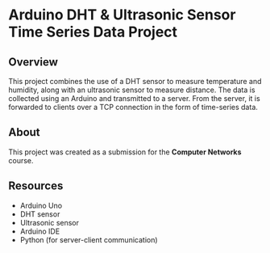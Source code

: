 # Arduino DHT & Ultrasonic Sensor Time Series Data Project

## Overview
This project combines the use of a DHT sensor to measure temperature and humidity, along with an ultrasonic sensor to measure distance. The data is collected using an Arduino and transmitted to a server. From the server, it is forwarded to clients over a TCP connection in the form of time-series data.

## About
This project was created as a submission for the **Computer Networks** course.

## Resources
- Arduino Uno
- DHT sensor
- Ultrasonic sensor
- Arduino IDE
- Python (for server-client communication)
